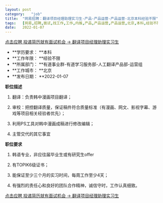 ```yaml
---
layout:	post
category:	"job"
title:	"网易招聘：翻译项目经理助理实习生-产品-产品运营-产品运营-北京本科经验不限"
tags:	[网易,招聘,面试,找工作,工作,内推,产品,产品运营,产品运营,北京,本科,经验不限]
date:	2022-01-07
---
```


[点击应聘 投递简历就有面试机会 ->  翻译项目经理助理实习生](http://mobile.bole.netease.com/bole/boleDetail?id=8532&employeeId=346f03c3cda5f04c&key=all)



- **学历要求： **本科
- **工作年限： **经验不限
- **所属部门： **有道事业群-有道学习服务部-人工翻译产品部-运营组
- **工作城市： **北京
- **发布日期： **2022-01-07



**职位描述**

1. 翻译：负责韩中漫画项目翻译；

2. 审校：把控翻译质量，保证稿件符合质量标准（有漫画、网文、影视字幕、游戏等项目相关经验者优先）；

3. 利用PS工具对韩中漫画成稿进行修改编辑；

4. 主管交代的其它事宜



**职位要求**

1. 韩语专业，非应往届毕业生或有研究生offer

2. 有TOPIK6级证书；

3. 能保证至少三个月的实习时间，每周工作至少4天；

4. 有强烈的责任心和良好的团队合作精神，诚信守时，工作认真细致。



[点击应聘 投递简历就有面试机会 ->  翻译项目经理助理实习生](http://mobile.bole.netease.com/bole/boleDetail?id=8532&employeeId=346f03c3cda5f04c&key=all)